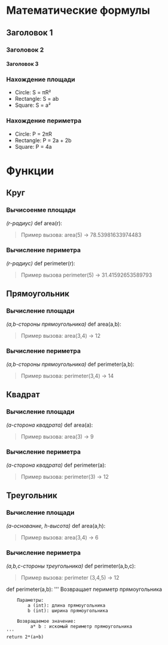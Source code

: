 # Математические формулы
## Заголовок 1
### Заголовок 2
#### Заголовок 3
### Нахождение площади
- Circle: S = πR²
- Rectangle: S = ab
- Square: S = a²

### Нахождение периметра
- Circle: P = 2πR
- Rectangle: P = 2a + 2b
- Square: P = 4a

# Функции
## Круг
### Вычисоенме площади
*(r-радиус)*
def area(r):
>Пример вызова: area(5) -> 78.53981633974483

### Вычисление периметра
*(r-радиус)*
def perimeter(r):
>Пример вызова perimeter(5) -> 31.41592653589793

## Прямоугольник
### Вычисление площади
*(a,b-стороны прямоугольника)*
def area(a,b):
> Пример вызова: area(3,4) -> 12

### Вычисление периметра
*(a,b-стороны прямоугольника)*
def perimeter(a,b):
>Пример вызова: perimeter(3,4) -> 14

## Квадрат 
### Вычисление площади
*(a-сторона квадрата)*
def area(a):
> Пример вызова: area(3) -> 9

### Вычисление периметра 
*(а-сторона квадрата)*
def perimeter(a):
>Пример вызова: perimeter(3) -> 12

## Треугольник
### Вычисление площади
*(a-основание, h-высота)*
def area(a,h):

> Пример вызова: area(3,4) -> 6

### Вычисление периметра 
*(a,b,c-стороны треугольника)*
def perimeter(a,b,c):
>Пример вызова: perimeter (3,4,5) -> 12

def perimeter(a,b):
    '''
    Возвращает периметр прямоугольника

        Параметры:
            a (int): длина прямоугольника
            b (int): ширина прямоугольника

        Возвращаемое значение:
             a* b : искомый периметр прямоугольника
    '''
    return 2*(a+b)